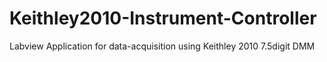 # Keithley2010-Instrument-Controller
Labview Application for data-acquisition using Keithley 2010 7.5digit DMM

